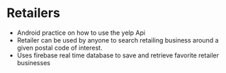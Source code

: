 # Retailers #
* Android practice on how to use the yelp Api
* Retailer can be used by anyone to search retailing business around a given postal code of interest.
* Uses firebase real time database to save and retrieve favorite retailer businesses



